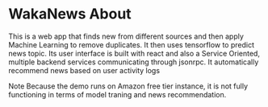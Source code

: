 # WakaNews About

This is a web app that finds new from different sources and then apply Machine Learning to remove duplicates. It then uses
tensorflow to predict news topic. Its user interface is built with react and also a Service Oriented, multiple backend services
 communicating through jsonrpc. 
It automatically recommend news based on user activity logs

Note
Because the demo runs on Amazon free tier instance, it is not fully functioning in terms of model traning and news recommendation.

